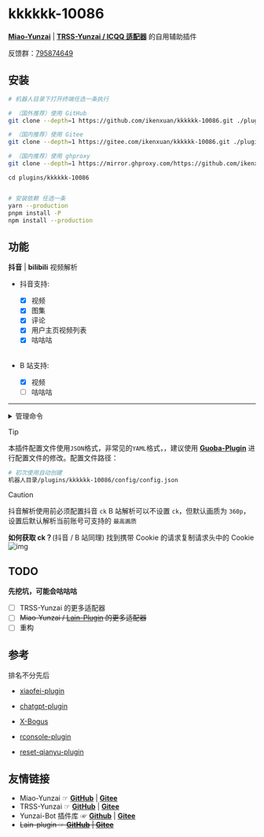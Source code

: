 # kkkkkk-10086

[**Miao-Yunzai**](https://github.com/yoimiya-kokomi/Miao-Yunzai) | [**TRSS-Yunzai / ICQQ 适配器**](https://github.com/TimeRainStarSky/Yunzai) 的自用辅助插件

反馈群：[795874649](http://qm.qq.com/cgi-bin/qm/qr?_wv=1027&k=S8y6baEcSkO6TEO5kEdfgmJhz79Oxdw5&authKey=ficWQytHGz3KIv5i0HpGbEeMBpABBXfjEMYRzo3ZwMV%2B0Y5mq8cC0Yxbczfa904H&noverify=0&group_code=795874649)

## 安装

```sh
# 机器人目录下打开终端任选一条执行

# （国外推荐）使用 GitHub
git clone --depth=1 https://github.com/ikenxuan/kkkkkk-10086.git ./plugins/kkkkkk-10086/

# （国内推荐）使用 Gitee
git clone --depth=1 https://gitee.com/ikenxuan/kkkkkk-10086.git ./plugins/kkkkkk-10086/

# （国内推荐）使用 ghproxy
git clone --depth=1 https://mirror.ghproxy.com/https://github.com/ikenxuan/kkkkkk-10086.git ./plugins/kkkkkk-10086/
```

```
cd plugins/kkkkkk-10086
```

```sh

# 安装依赖 任选一条
yarn --production
pnpm install -P
npm install --production
```

## 功能

**抖音** | **bilibili** 视频解析

- 抖音支持:

  - [x] 视频
  - [x] 图集
  - [x] 评论
  - [x] 用户主页视频列表
  - [x] 咕咕咕

  <br>

- B 站支持:

  - [x] 视频
  - [ ] 咕咕咕

---

<details><summary>管理命令</summary>

- #?kkk 设置
- #kkk 设置抖音 ck
- #kkk 设置视频解析(开启|关闭)
- #kkk 设置默认视频解析(开启|关闭)
- #kkk 设置缓存删除(开启|关闭)
- #kkk 设置评论(开启|关闭)
- #kkk 设置评论图片(开启|关闭)
</details>

> [!TIP]  
> 本插件配置文件使用`JSON`格式，非常见的`YAML`格式，，建议使用 [**Guoba-Plugin**](https://github.com/guoba-yunzai/guoba-plugin.git) 进行配置文件的修改。配置文件路径：
>
> ```sh
> # 初次使用自动创建
> 机器人目录/plugins/kkkkkk-10086/config/config.json
> ```

> [!CAUTION]  
> 抖音解析使用前必须配置抖音 `ck`
> B 站解析可以不设置 `ck`，但默认画质为 `360p`，设置后默认解析当前账号可支持的 `最高画质`
>
> **如何获取 ck？**(抖音 / B 站同理)
> 找到携带 Cookie 的请求复制请求头中的 Cookie
> ![img](.\resources\pic\pic1.png)

## TODO

**先挖坑，可能会咕咕咕**

- [ ] TRSS-Yunzai 的更多适配器
- [ ] ~~Miao-Yunzai / [Lain-Plugin](https://github.com/Loli-Lain/Lain-plugin) 的更多适配器~~
- [ ] 重构

## 参考

排名不分先后

- [xiaofei-plugin](https://gitee.com/xfdown/xiaofei-plugin)

- [chatgpt-plugin](https://github.com/ikechan8370/chatgpt-plugin)

- [X-Bogus](https://github.com/B1gM8c/X-Bogus)

- [rconsole-plugin](https://gitee.com/kyrzy0416/rconsole-plugin)

- [reset-qianyu-plugin](https://gitee.com/think-first-sxs/reset-qianyu-plugin)

## 友情链接

- Miao-Yunzai ☞ [**GitHub**](https://github.com/yoimiya-kokomi/Miao-Yunzai) | [**Gitee**](https://gitee.com/yoimiya-kokomi/Miao-Yunzai)
- TRSS-Yunzai ☞ [**GitHub**](https://github.com/TimeRainStarSky/Yunzai) | [**Gitee**](https://gitee.com/TimeRainStarSky/Yunzai)
- Yunzai-Bot 插件库 ☞ [**Github**](https://github.com/yhArcadia/Yunzai-Bot-plugins-index) | [**Gitee**](https://gitee.com/yhArcadia/Yunzai-Bot-plugins-index)
- ~~Lain-plugin ☞ [**GitHub**](https://github.com/Loli-Lain/Lain-plugin) | [**Gitee**](https://gitee.com/Zyy955/Lain-plugin)~~
